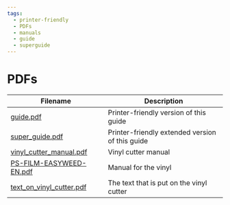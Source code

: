 ```yaml
---
tags:
  - printer-friendly
  - PDFs
  - manuals
  - guide
  - superguide
---
```


# PDFs

Filename|Description
----------------------------------------------------|----------------------------------------------------
[guide.pdf](guide.pdf)                              |Printer-friendly version of this guide
[super_guide.pdf](super_guide.pdf)                  |Printer-friendly extended version of this guide
[vinyl_cutter_manual.pdf](vinyl_cutter_manual.pdf)  |Vinyl cutter manual
[PS-FILM-EASYWEED-EN.pdf](PS-FILM-EASYWEED-EN.pdf)  |Manual for the vinyl
[text_on_vinyl_cutter.pdf](text_on_vinyl_cutter.pdf)|The text that is put on the vinyl cutter


